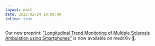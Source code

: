 ```yaml
---
layout: post
date: 2022-02-24 10:00:00
inline: true
---
```


Our new preprint: <a href="https://www.medrxiv.org/content/10.1101/2022.02.21.22270745v1" target="blank">"Longitudinal Trend Monitoring of Multiple Sclerosis Ambulation using Smartphones"</a> is now available on medrXiv 📢.